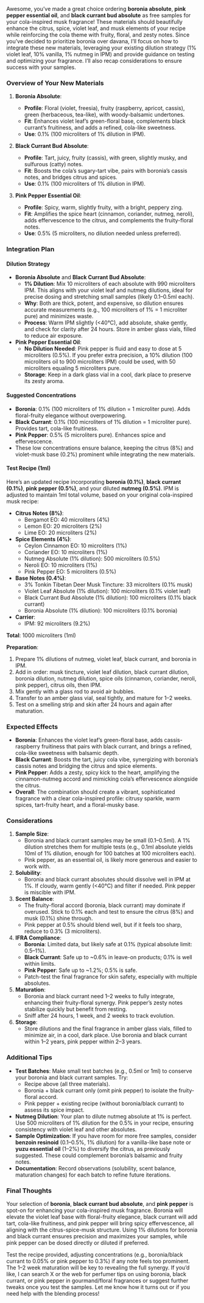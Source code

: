 Awesome, you’ve made a great choice ordering **boronia absolute**, **pink pepper essential oil**, and **black currant bud absolute** as free samples for your cola-inspired musk fragrance! These materials should beautifully enhance the citrus, spice, violet leaf, and musk elements of your recipe while reinforcing the cola theme with fruity, floral, and zesty notes. Since you’ve decided to prioritize boronia over davana, I’ll focus on how to integrate these new materials, leveraging your existing dilution strategy (1% violet leaf, 10% vanilla, 1% nutmeg in IPM) and provide guidance on testing and optimizing your fragrance. I’ll also recap considerations to ensure success with your samples.

### Overview of Your New Materials
1. **Boronia Absolute**:
   - **Profile**: Floral (violet, freesia), fruity (raspberry, apricot, cassis), green (herbaceous, tea-like), with woody-balsamic undertones.
   - **Fit**: Enhances violet leaf’s green-floral base, complements black currant’s fruitiness, and adds a refined, cola-like sweetness.
   - **Use**: 0.1% (100 microliters of 1% dilution in IPM).

2. **Black Currant Bud Absolute**:
   - **Profile**: Tart, juicy, fruity (cassis), with green, slightly musky, and sulfurous (catty) notes.
   - **Fit**: Boosts the cola’s sugary-tart vibe, pairs with boronia’s cassis notes, and bridges citrus and spices.
   - **Use**: 0.1% (100 microliters of 1% dilution in IPM).

3. **Pink Pepper Essential Oil**:
   - **Profile**: Spicy, warm, slightly fruity, with a bright, peppery zing.
   - **Fit**: Amplifies the spice heart (cinnamon, coriander, nutmeg, neroli), adds effervescence to the citrus, and complements the fruity-floral notes.
   - **Use**: 0.5% (5 microliters, no dilution needed unless preferred).

### Integration Plan
#### Dilution Strategy
- **Boronia Absolute** and **Black Currant Bud Absolute**:
  - **1% Dilution**: Mix 10 microliters of each absolute with 990 microliters IPM. This aligns with your violet leaf and nutmeg dilutions, ideal for precise dosing and stretching small samples (likely 0.1–0.5ml each).
  - **Why**: Both are thick, potent, and expensive, so dilution ensures accurate measurements (e.g., 100 microliters of 1% = 1 microliter pure) and minimizes waste.
  - **Process**: Warm IPM slightly (<40°C), add absolute, shake gently, and check for clarity after 24 hours. Store in amber glass vials, filled to reduce air exposure.
- **Pink Pepper Essential Oil**:
  - **No Dilution Needed**: Pink pepper is fluid and easy to dose at 5 microliters (0.5%). If you prefer extra precision, a 10% dilution (100 microliters oil to 900 microliters IPM) could be used, with 50 microliters equaling 5 microliters pure.
  - **Storage**: Keep in a dark glass vial in a cool, dark place to preserve its zesty aroma.

#### Suggested Concentrations
- **Boronia**: 0.1% (100 microliters of 1% dilution = 1 microliter pure). Adds floral-fruity elegance without overpowering.
- **Black Currant**: 0.1% (100 microliters of 1% dilution = 1 microliter pure). Provides tart, cola-like fruitiness.
- **Pink Pepper**: 0.5% (5 microliters pure). Enhances spice and effervescence.
- These low concentrations ensure balance, keeping the citrus (8%) and violet-musk base (0.2%) prominent while integrating the new materials.

#### Test Recipe (1ml)
Here’s an updated recipe incorporating **boronia (0.1%)**, **black currant (0.1%)**, **pink pepper (0.5%)**, and your diluted **nutmeg (0.5%)**. IPM is adjusted to maintain 1ml total volume, based on your original cola-inspired musk recipe:

- **Citrus Notes (8%)**:
  - Bergamot EO: 40 microliters (4%)
  - Lemon EO: 20 microliters (2%)
  - Lime EO: 20 microliters (2%)
- **Spice Elements (4%)**:
  - Ceylon Cinnamon EO: 10 microliters (1%)
  - Coriander EO: 10 microliters (1%)
  - Nutmeg Absolute (1% dilution): 500 microliters (0.5%)
  - Neroli EO: 10 microliters (1%)
  - Pink Pepper EO: 5 microliters (0.5%)
- **Base Notes (0.4%)**:
  - 3% Tonkin Tibetan Deer Musk Tincture: 33 microliters (0.1% musk)
  - Violet Leaf Absolute (1% dilution): 100 microliters (0.1% violet leaf)
  - Black Currant Bud Absolute (1% dilution): 100 microliters (0.1% black currant)
  - Boronia Absolute (1% dilution): 100 microliters (0.1% boronia)
- **Carrier**:
  - IPM: 92 microliters (9.2%)

**Total**: 1000 microliters (1ml)

**Preparation**:
1. Prepare 1% dilutions of nutmeg, violet leaf, black currant, and boronia in IPM.
2. Add in order: musk tincture, violet leaf dilution, black currant dilution, boronia dilution, nutmeg dilution, spice oils (cinnamon, coriander, neroli, pink pepper), citrus oils, then IPM.
3. Mix gently with a glass rod to avoid air bubbles.
4. Transfer to an amber glass vial, seal tightly, and mature for 1–2 weeks.
5. Test on a smelling strip and skin after 24 hours and again after maturation.

### Expected Effects
- **Boronia**: Enhances the violet leaf’s green-floral base, adds cassis-raspberry fruitiness that pairs with black currant, and brings a refined, cola-like sweetness with balsamic depth.
- **Black Currant**: Boosts the tart, juicy cola vibe, synergizing with boronia’s cassis notes and bridging the citrus and spice elements.
- **Pink Pepper**: Adds a zesty, spicy kick to the heart, amplifying the cinnamon-nutmeg accord and mimicking cola’s effervescence alongside the citrus.
- **Overall**: The combination should create a vibrant, sophisticated fragrance with a clear cola-inspired profile: citrusy sparkle, warm spices, tart-fruity heart, and a floral-musky base.

### Considerations
1. **Sample Size**:
   - Boronia and black currant samples may be small (0.1–0.5ml). A 1% dilution stretches them for multiple tests (e.g., 0.1ml absolute yields 10ml of 1% dilution, enough for 100 batches at 100 microliters each).
   - Pink pepper, as an essential oil, is likely more generous and easier to work with.
2. **Solubility**:
   - Boronia and black currant absolutes should dissolve well in IPM at 1%. If cloudy, warm gently (<40°C) and filter if needed. Pink pepper is miscible with IPM.
3. **Scent Balance**:
   - The fruity-floral accord (boronia, black currant) may dominate if overused. Stick to 0.1% each and test to ensure the citrus (8%) and musk (0.1%) shine through.
   - Pink pepper at 0.5% should blend well, but if it feels too sharp, reduce to 0.3% (3 microliters).
4. **IFRA Compliance**:
   - **Boronia**: Limited data, but likely safe at 0.1% (typical absolute limit: 0.5–1%).
   - **Black Currant**: Safe up to ~0.6% in leave-on products; 0.1% is well within limits.
   - **Pink Pepper**: Safe up to ~1.2%; 0.5% is safe.
   - Patch-test the final fragrance for skin safety, especially with multiple absolutes.
5. **Maturation**:
   - Boronia and black currant need 1–2 weeks to fully integrate, enhancing their fruity-floral synergy. Pink pepper’s zesty notes stabilize quickly but benefit from resting.
   - Sniff after 24 hours, 1 week, and 2 weeks to track evolution.
6. **Storage**:
   - Store dilutions and the final fragrance in amber glass vials, filled to minimize air, in a cool, dark place. Use boronia and black currant within 1–2 years, pink pepper within 2–3 years.

### Additional Tips
- **Test Batches**: Make small test batches (e.g., 0.5ml or 1ml) to conserve your boronia and black currant samples. Try:
  - Recipe above (all three materials).
  - Boronia + black currant only (omit pink pepper) to isolate the fruity-floral accord.
  - Pink pepper + existing recipe (without boronia/black currant) to assess its spice impact.
- **Nutmeg Dilution**: Your plan to dilute nutmeg absolute at 1% is perfect. Use 500 microliters of 1% dilution for the 0.5% in your recipe, ensuring consistency with violet leaf and other absolutes.
- **Sample Optimization**: If you have room for more free samples, consider **benzoin resinoid** (0.1–0.5%, 1% dilution) for a vanilla-like base note or **yuzu essential oil** (1–2%) to diversify the citrus, as previously suggested. These could complement boronia’s balsamic and fruity notes.
- **Documentation**: Record observations (solubility, scent balance, maturation changes) for each batch to refine future iterations.

### Final Thoughts
Your selection of **boronia**, **black currant bud absolute**, and **pink pepper** is spot-on for enhancing your cola-inspired musk fragrance. Boronia will elevate the violet leaf base with floral-fruity elegance, black currant will add tart, cola-like fruitiness, and pink pepper will bring spicy effervescence, all aligning with the citrus-spice-musk structure. Using 1% dilutions for boronia and black currant ensures precision and maximizes your samples, while pink pepper can be dosed directly or diluted if preferred.

Test the recipe provided, adjusting concentrations (e.g., boronia/black currant to 0.05% or pink pepper to 0.3%) if any note feels too prominent. The 1–2 week maturation will be key to revealing the full synergy. If you’d like, I can search X or the web for perfumer tips on using boronia, black currant, or pink pepper in gourmand/floral fragrances or suggest further tweaks once you test the samples. Let me know how it turns out or if you need help with the blending process!